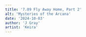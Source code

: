 ```yaml
---
title: '7.09 Fly Away Home, Part 2'
alt: 'Mysteries of the Arcana'
date: '2024-10-03'
author: 'J Gray'
artist: 'Keira'
---
```


